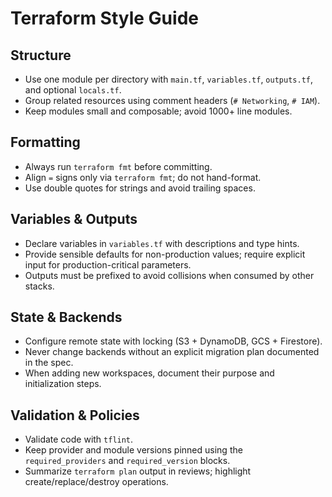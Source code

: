 # Terraform Style Guide

## Structure
- Use one module per directory with `main.tf`, `variables.tf`, `outputs.tf`, and optional `locals.tf`.
- Group related resources using comment headers (`# Networking`, `# IAM`).
- Keep modules small and composable; avoid 1000+ line modules.

## Formatting
- Always run `terraform fmt` before committing.
- Align `=` signs only via `terraform fmt`; do not hand-format.
- Use double quotes for strings and avoid trailing spaces.

## Variables & Outputs
- Declare variables in `variables.tf` with descriptions and type hints.
- Provide sensible defaults for non-production values; require explicit input for production-critical parameters.
- Outputs must be prefixed to avoid collisions when consumed by other stacks.

## State & Backends
- Configure remote state with locking (S3 + DynamoDB, GCS + Firestore).
- Never change backends without an explicit migration plan documented in the spec.
- When adding new workspaces, document their purpose and initialization steps.

## Validation & Policies
- Validate code with `tflint`.
- Keep provider and module versions pinned using the `required_providers` and `required_version` blocks.
- Summarize `terraform plan` output in reviews; highlight create/replace/destroy operations.
